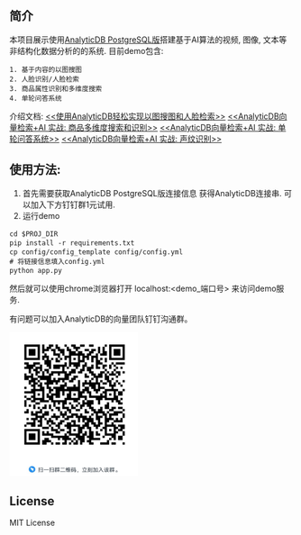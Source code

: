 ## 简介
本项目展示使用[AnalyticDB PostgreSQL版](https://cn.aliyun.com/product/gpdb)搭建基于AI算法的视频, 图像, 文本等非结构化数据分析的的系统.
目前demo包含:

    1. 基于内容的以图搜图
    2. 人脸识别/人脸检索
    3. 商品属性识别和多维度搜索
    4. 单轮问答系统
    
    
介绍文档:
    [<<使用AnalyticDB轻松实现以图搜图和人脸检索>>](https://developer.aliyun.com/article/765982?spm=a2c6h.13148508.0.0.7f4d4f0eAsgEzv)
    [<<AnalyticDB向量检索+AI 实战: 商品多维度搜索和识别>>](./doc/application_item_search.pdf)
    [<<AnalyticDB向量检索+AI 实战: 单轮问答系统>>](./doc/application_qa.pdf)
    [<<AnalyticDB向量检索+AI 实战: 声纹识别>>](./doc/application_speech.pdf)

    
## 使用方法:
1. 首先需要获取AnalyticDB PostgreSQL版连接信息 获得AnalyticDB连接串. 可以加入下方钉钉群1元试用. 
2. 运行demo

```commandline
cd $PROJ_DIR
pip install -r requirements.txt
cp config/config_template config/config.yml
# 将链接信息填入config.yml
python app.py
```
然后就可以使用chrome浏览器打开 localhost:<demo_端口号> 来访问demo服务.

有问题可以加入AnalyticDB的向量团队钉钉沟通群。

<img src="doc/DingTalkQR.png" height="256"/>

## License
MIT License

